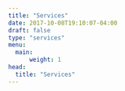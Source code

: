 ```yaml
---
title: "Services"
date: 2017-10-08T19:10:07-04:00
draft: false
type: "services"
menu:
  main:
      weight: 1
head:
  title: "Services"
---
```


